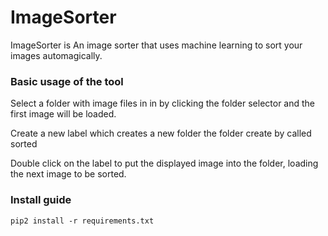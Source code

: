 # ImageSorter

ImageSorter is An image sorter that uses machine learning to sort your images automagically.

### Basic usage of the tool

Select a folder with image files in in by clicking the folder selector and the first image will be loaded.

Create a new label which creates a new folder the folder create by called sorted

Double click on the label to put the displayed image into the folder, loading the next image to be sorted.

### Install guide
```
pip2 install -r requirements.txt
```
